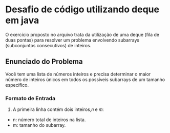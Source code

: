 # Desafio de código utilizando deque em java

O exercício proposto no arquivo trata da utilização de uma deque (fila de duas pontas) para resolver um problema envolvendo subarrays (subconjuntos consecutivos) de inteiros.

## Enunciado do Problema
Você tem uma lista de números inteiros e precisa determinar o maior número de inteiros únicos em todos os possíveis subarrays de um tamanho específico.

### Formato de Entrada
1. A primeira linha contém dois inteiros,𝑛 e 𝑚:
- n: número total de inteiros na lista.
- m: tamanho do subarray.
